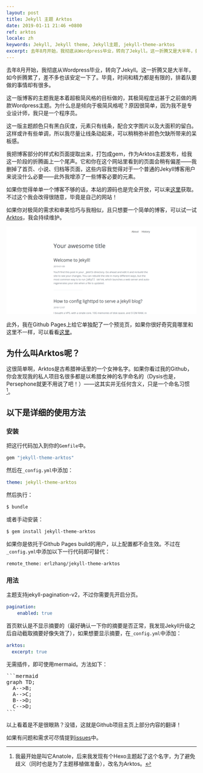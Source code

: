 ```yaml
---
layout: post
title: Jekyll 主题 Arktos
date: 2019-01-11 21:46 +0800
ref: arktos
locale: zh
keywords: Jekyll, Jekyll theme, Jekyll主题, jekyll-theme-arktos
excerpt: 去年8月开始，我彻底从Wordpress毕业，转向了Jekyll。这一折腾又是大半年，如今折腾累了，差不多也该安定一下了。毕竟，时间和精力都是有限的，排着队要做的事情却有很多。
---
```


去年8月开始，我彻底从Wordpress毕业，转向了Jekyll。这一折腾又是大半年，如今折腾累了，差不多也该安定一下了。毕竟，时间和精力都是有限的，排着队要做的事情却有很多。

这一版博客的主题我是本着超极简风格的目标做的，其极简程度远甚于之前做的两款Wordpress主题。为什么总是倾向于极简风格呢？原因很简单，因为我不是专业设计师，我只是一个程序员。

这一版主题颜色只有黑白灰度，元素只有线条，配合文字图片以及大面积的留白。这样或许有些单调，所以我尽量让线条动起来，可以稍稍弥补颜色欠缺所带来的呆板感。

我把博客部分的样式和页面提取出来，打包成gem，作为Arktos主题发布，给我这一阶段的折腾画上一个尾声。它和你在这个网站里看到的页面会稍有偏差——我删掉了首页、小说、归档等页面，这些内容我觉得对于一个普通的Jekyll博客用户来说没什么必要——此外我增添了一些博客必要的元素。

如果你觉得单单一个博客不够的话，本站的源码也是完全开放，可以来[这里](https://github.com/erlzhang/persephone)获取。不过这个我会改得很随意，毕竟是自己的网站！

如果你对极简的需求和审美恰巧与我相似，且只想要一个简单的博客，可以试一试[Arktos](https://github.com/erlzhang/jekyll-theme-arktos)，我会持续维护。

![Jekyll Theme Arktos](/img/arktos.png)

此外，我在Github Pages上给它单独配了一个预览页，如果你很好奇究竟哪里和这里不一样，可以看看[这里](https://erlzhang.github.io/arktos-demo/)。

## 为什么叫Arktos呢？

这很简单啊，Arktos是古希腊神话里的一个女神名字。如果你看过我的Github，你会发现我的私人项目名很多都是以希腊女神的名字命名的（Dysis也是，Persephone就更不用说了吧！）——这其实并无任何含义，只是一个命名习惯[^1]。

## 以下是详细的使用方法

### 安装

把这行代码加入到你的`Gemfile`中。

```ruby
gem "jekyll-theme-arktos"
```

然后在`_config.yml`中添加：

```yml
theme: jekyll-theme-arktos
```

然后执行：

```sh
$ bundle
```

或者手动安装：

```sh
$ gem install jekyll-theme-arktos
```

如果你是依托于Github Pages build的用户，以上配置都不会生效。不过在`_config.yml`中添加以下一行代码即可替代：

```sh
remote_theme: erlzhang/jekyll-theme-arktos
```

### 用法

主题支持jekyll-pagination-v2，不过你需要先开启分页。

```yml
pagination:
    enabled: true
```

首页默认是不显示摘要的（最好确认一下你的摘要是否正常，我发现Jekyll升级之后自动截取摘要好像失效了），如果想要显示摘要，在`_config.yml`中添加：

```yml
arktos:
  excerpt: true
```

无需插件，即可使用mermaid。方法如下：

<pre>
```mermaid
graph TD;
  A-->B;
  A-->C;
  B-->D;
  C-->D;
```
</pre>

以上看着是不是很眼熟？没错，这就是Github项目主页上部分内容的翻译！

如果有问题和需求可尽情提到[issues](https://github.com/erlzhang/jekyll-theme-arktos/issues)中。

[^1]: 我最开始是叫它Anatole，后来我发现有个Hexo主题起了这个名字，为了避免歧义（同时也是为了主题移植做准备），改名为Arktos。
